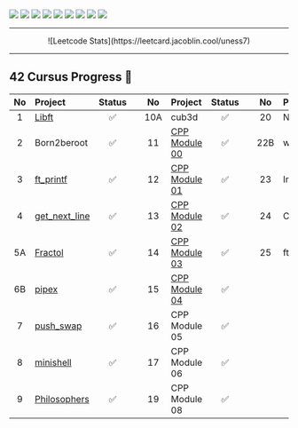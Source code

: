 

<br />
<p>
<img src="https://img.shields.io/static/v1?label=&message=Git&color=F05032&logo=Git&logoColor=white&style=flat-square">
<img src="https://img.shields.io/static/v1?label=&message=Ubuntu&color=E95420&logo=Ubuntu&logoColor=white&style=flat-square">
<img src="https://img.shields.io/static/v1?label=&message=Vim/Spacevim&color=019733&logo=Vim&logoColor=white&style=flat-square">
<img src="https://img.shields.io/static/v1?label=&message=Postman&color=FF6C37&logo=Postman&logoColor=white&style=flat-square">  
<img src="https://img.shields.io/static/v1?label=&message=Typescript&color=2F74C0&logo=Typescript&logoColor=white&style=flat-square">
<img src="https://img.shields.io/static/v1?label=&message=Bash&color=4EAA25&logo=GNU%20Bash&logoColor=white&style=flat-square">
<img src="https://img.shields.io/static/v1?label=&message=Sass&color=CC6699&logo=Sass&logoColor=white&style=flat-square">
<img src="https://img.shields.io/static/v1?label=&message=Bootstrap&color=7952B3&logo=Bootstrap&logoColor=white&style=flat-square">
<img src="https://img.shields.io/static/v1?label=&message=Postgresql&color=4169E1&logo=PostgreSQL&logoColor=white&style=flat-square">
</p>

-----------------------------------------------------------------------------------------------------------------

<p align="center">
  ![Leetcode Stats](https://leetcard.jacoblin.cool/uness7)
</p>

-----------------------------------------------------------------------------------------------------------------



## 42 Cursus Progress 📂
| No  | Project                                     | Status |   | No  | Project                                   | Status |   | No  | Project                        | Status |
| :-: | :------------------------------------------ | :----: | - | :-: | :---------------------------------------- | :----: | - | :-: | :----------------------------- | :----: |
| 1   | [Libft](https://github.com/uness7/libft)        | ✅     |   | 10A | cub3d                                      | ✅     |   | 20  | NetPractice                    | ✅       |
| 2   | Born2beroot                                 | ✅     |   | 11  | [CPP Module 00](https://github.com/uness7/42-cpp-pool) | ✅ |   | 22B | webserv                        | ✅      |
| 3   | [ft_printf](https://github.com/uness7/ft_printf)  | ✅     |   | 12  | [CPP Module 01](https://github.com/uness7/42-cpp-pool) | ✅     |   | 23  | Inception                      | ✅      |
| 4   | [get_next_line](https://github.com/uness7/GNL2)| ✅     |   | 13  | [CPP Module 02](https://github.com/uness7/42-cpp-pool) | ✅     |   | 24  | CPP Module 09        | 🔒      |
| 5A  | [Fractol](https://github.com/uness7/fractol) | ✅     |   | 14  | [CPP Module 03](https://github.com/uness7/42-cpp-pool) | ✅     |   | 25  | ft_transcendence    | ✅      |
| 6B  | [pipex](https://github.com/uness7/pipex-42)           | ✅     |   | 15  | [CPP Module 04](https://github.com/uness7/42-cpp-pool) | ✅     |   |     |                                |         |
| 7   | [push_swap](https://github.com/uness7/push_swap) | ✅     |   | 16  | CPP Module 05                              | ✅     |   |     |                                |         |
| 8   | [minishell](https://github.com/uness7/minishell) | ✅     |   | 17  | CPP Module 06                              | ✅     |   |     |                                |         |
| 9   | [Philosophers](https://github.com/uness7/philo) | ✅ |   | 19  | CPP Module 08                              | ✅     |   |     |                                |         |
